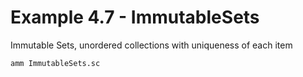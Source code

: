 # Example 4.7 - ImmutableSets
Immutable Sets, unordered collections with uniqueness of each item

```bash
amm ImmutableSets.sc
```
